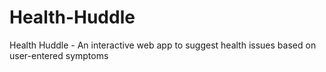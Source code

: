 # Health-Huddle
Health Huddle - An interactive web app to suggest health issues based on user-entered symptoms
